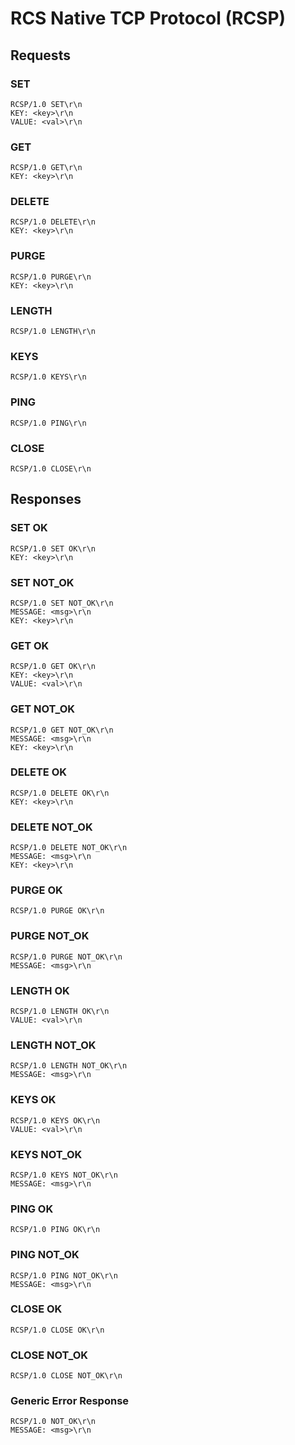 # RCS Native TCP Protocol (RCSP)

## Requests

### SET

```
RCSP/1.0 SET\r\n
KEY: <key>\r\n
VALUE: <val>\r\n  
```

### GET

```
RCSP/1.0 GET\r\n
KEY: <key>\r\n
```

### DELETE

```
RCSP/1.0 DELETE\r\n
KEY: <key>\r\n
```

### PURGE

```
RCSP/1.0 PURGE\r\n
KEY: <key>\r\n
```

### LENGTH

```
RCSP/1.0 LENGTH\r\n
```

### KEYS

```
RCSP/1.0 KEYS\r\n
```

### PING

```
RCSP/1.0 PING\r\n
```

### CLOSE

```
RCSP/1.0 CLOSE\r\n
```

## Responses

### SET OK

```
RCSP/1.0 SET OK\r\n
KEY: <key>\r\n
```

### SET NOT_OK

```
RCSP/1.0 SET NOT_OK\r\n
MESSAGE: <msg>\r\n
KEY: <key>\r\n
```

### GET OK

```
RCSP/1.0 GET OK\r\n
KEY: <key>\r\n
VALUE: <val>\r\n
```

### GET NOT_OK

```
RCSP/1.0 GET NOT_OK\r\n
MESSAGE: <msg>\r\n
KEY: <key>\r\n
```


### DELETE OK

```
RCSP/1.0 DELETE OK\r\n
KEY: <key>\r\n
```

### DELETE NOT_OK

```
RCSP/1.0 DELETE NOT_OK\r\n
MESSAGE: <msg>\r\n
KEY: <key>\r\n
```

### PURGE OK

```
RCSP/1.0 PURGE OK\r\n
```

### PURGE NOT_OK

```
RCSP/1.0 PURGE NOT_OK\r\n
MESSAGE: <msg>\r\n
```

### LENGTH OK

```
RCSP/1.0 LENGTH OK\r\n
VALUE: <val>\r\n
```

### LENGTH NOT_OK

```
RCSP/1.0 LENGTH NOT_OK\r\n
MESSAGE: <msg>\r\n
```

### KEYS OK

```
RCSP/1.0 KEYS OK\r\n
VALUE: <val>\r\n
```

### KEYS NOT_OK

```
RCSP/1.0 KEYS NOT_OK\r\n
MESSAGE: <msg>\r\n
```

### PING OK

```
RCSP/1.0 PING OK\r\n
```

### PING NOT_OK

```
RCSP/1.0 PING NOT_OK\r\n
MESSAGE: <msg>\r\n
```

### CLOSE OK

```
RCSP/1.0 CLOSE OK\r\n
```

### CLOSE NOT_OK

```
RCSP/1.0 CLOSE NOT_OK\r\n
```

### Generic Error Response

```
RCSP/1.0 NOT_OK\r\n
MESSAGE: <msg>\r\n
```
